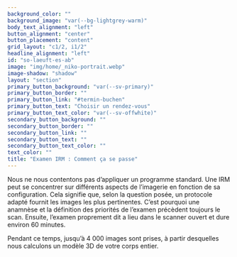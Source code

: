 ```yaml
---
background_color: ""
background_image: "var(--bg-lightgrey-warm)"
body_text_alignment: "left"
button_alignment: "center"
button_placement: "content"
grid_layout: "c1/2, i1/2"
headline_alignment: "left"
id: "so-laeuft-es-ab"
image: "img/home/_niko-portrait.webp"
image-shadow: "shadow"
layout: "section"
primary_button_background: "var(--sv-primary)"
primary_button_border: ""
primary_button_link: "#termin-buchen"
primary_button_text: "Choisir un rendez-vous"
primary_button_text_color: "var(--sv-offwhite)"
secondary_button_background: ""
secondary_button_border: ""
secondary_button_link: ""
secondary_button_text: ""
secondary_button_text_color: ""
text_color: ""
title: "Examen IRM : Comment ça se passe"
---
```


Nous ne nous contentons pas d’appliquer un programme standard. Une IRM peut se concentrer sur différents aspects de l’imagerie en fonction de sa configuration. Cela signifie que, selon la question posée, un protocole adapté fournit les images les plus pertinentes. C’est pourquoi une anamnèse et la définition des priorités de l’examen précèdent toujours le scan.  Ensuite, l’examen proprement dit a lieu dans le scanner ouvert et dure environ 60 minutes. 

Pendant ce temps, jusqu’à 4 000 images sont prises, à partir desquelles nous calculons un modèle 3D de votre corps entier.
